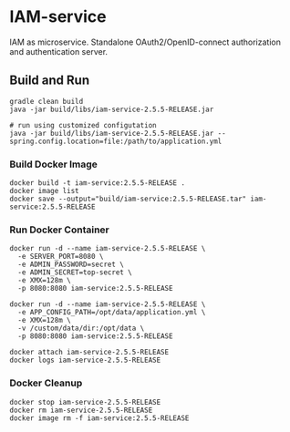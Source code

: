 # IAM-service
IAM as microservice. Standalone OAuth2/OpenID-connect authorization and authentication server. 

## Build and Run
```
gradle clean build
java -jar build/libs/iam-service-2.5.5-RELEASE.jar

# run using customized configutation
java -jar build/libs/iam-service-2.5.5-RELEASE.jar --spring.config.location=file:/path/to/application.yml
```

### Build Docker Image 
```
docker build -t iam-service:2.5.5-RELEASE .
docker image list
docker save --output="build/iam-service:2.5.5-RELEASE.tar" iam-service:2.5.5-RELEASE
```

### Run Docker Container
```
docker run -d --name iam-service-2.5.5-RELEASE \
  -e SERVER_PORT=8080 \
  -e ADMIN_PASSWORD=secret \
  -e ADMIN_SECRET=top-secret \
  -e XMX=128m \
  -p 8080:8080 iam-service:2.5.5-RELEASE

docker run -d --name iam-service-2.5.5-RELEASE \
  -e APP_CONFIG_PATH=/opt/data/application.yml \
  -e XMX=128m \
  -v /custom/data/dir:/opt/data \
  -p 8080:8080 iam-service:2.5.5-RELEASE

docker attach iam-service-2.5.5-RELEASE
docker logs iam-service-2.5.5-RELEASE
```
### Docker Cleanup 
```
docker stop iam-service-2.5.5-RELEASE
docker rm iam-service-2.5.5-RELEASE
docker image rm -f iam-service:2.5.5-RELEASE
```
